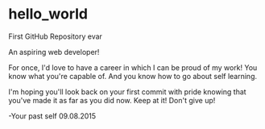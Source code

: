 # hello_world
First GitHub Repository evar

An aspiring web developer!

For once, I'd love to have a career in which I can be proud of my work!
You know what you're capable of. And you know how to go about self learning.

I'm hoping you'll look back on your first commit with pride knowing that you've made it as far as you did now.
Keep at it! Don't give up!


-Your past self
09.08.2015
